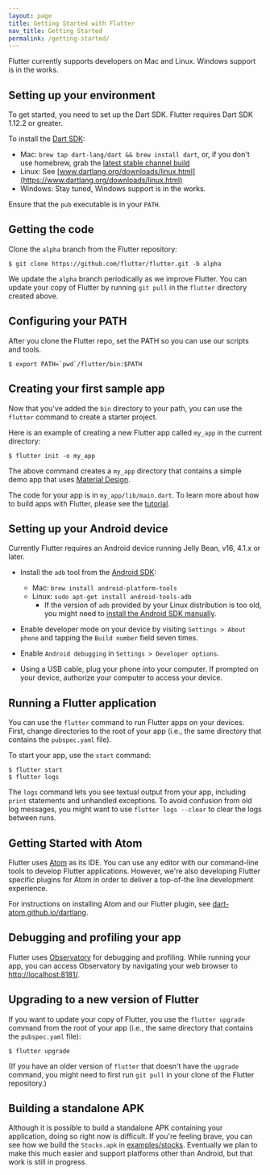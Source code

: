 ```yaml
---
layout: page
title: Getting Started with Flutter
nav_title: Getting Started
permalink: /getting-started/
---
```


Flutter currently supports developers on Mac and Linux.
Windows support is in the works.

## Setting up your environment

To get started, you need to set up the Dart SDK.
Flutter requires Dart SDK 1.12.2 or greater.

To install the [Dart SDK](https://www.dartlang.org/downloads/):

- Mac: `brew tap dart-lang/dart && brew install dart`, or, if you don't
  use homebrew, grab the [latest stable channel build](https://www.dartlang.org/downloads/archive/)
- Linux: See [www.dartlang.org/downloads/linux.html](https://www.dartlang.org/downloads/linux.html)
- Windows: Stay tuned, Windows support is in the works.

Ensure that the `pub` executable is in your `PATH`.

## Getting the code

Clone the `alpha` branch from the Flutter repository:

```
$ git clone https://github.com/flutter/flutter.git -b alpha
```

We update the `alpha` branch periodically as we improve Flutter. You can update
your copy of Flutter by running `git pull` in the `flutter` directory created
above.

## Configuring your PATH

After you clone the Flutter repo, set the PATH so you can
use our scripts and tools.

```
$ export PATH=`pwd`/flutter/bin:$PATH
```

## Creating your first sample app

Now that you've added the `bin` directory to your path, you can use the `flutter`
command to create a starter project.

Here is an example of creating a new Flutter app called `my_app`
in the current directory:

```
$ flutter init -o my_app
```

The above command creates a `my_app` directory that contains a simple demo
app that uses [Material Design](https://www.google.com/design/spec/material-design/introduction.html).

The code for your app is in `my_app/lib/main.dart`.
To learn more about how to build apps with Flutter, please see the
[tutorial](/tutorial/).

## Setting up your Android device

Currently Flutter requires an Android device running
Jelly Bean, v16, 4.1.x or later.

 - Install the `adb` tool from the [Android SDK](https://developer.android.com/sdk/installing/index.html?pkg=tools):
   - Mac: `brew install android-platform-tools`
   - Linux: `sudo apt-get install android-tools-adb`
     - If the version of `adb` provided by your Linux distribution is too old,
       you might need to [install the Android SDK manually](https://developer.android.com/sdk/installing/index.html?pkg=tools).

 - Enable developer mode on your device by visiting `Settings > About phone` and
   tapping the `Build number` field seven times.

 - Enable `Android debugging` in `Settings > Developer options`.

 - Using a USB cable, plug your phone into your computer. If prompted on your
   device, authorize your computer to access your device.

## Running a Flutter application

You can use the `flutter` command to run Flutter apps on your devices. First,
change directories to the root of your app (i.e., the same directory that
contains the `pubspec.yaml` file).

To start your app, use the `start` command:

```
$ flutter start
$ flutter logs
```

The `logs` command lets you see textual output from your app, including `print`
statements and unhandled exceptions. To avoid confusion from old log messages,
you might want to use `flutter logs --clear` to clear the logs between runs.

## Getting Started with Atom

Flutter uses [Atom](https://atom.io/) as its IDE. You can use any editor with
our command-line tools to develop Flutter applications. However, we're also
developing Flutter specific plugins for Atom in order to deliver a top-of-the
line development experience.

For instructions on installing Atom and our Flutter plugin, see
[dart-atom.github.io/dartlang](http://dart-atom.github.io/dartlang/).

## Debugging and profiling your app

Flutter uses [Observatory](https://www.dartlang.org/tools/observatory/) for
debugging and profiling. While running your app, you can access Observatory
by navigating your web browser to [http://localhost:8181/](http://localhost:8181/).

## Upgrading to a new version of Flutter

If you want to update your copy of Flutter, you use the `flutter upgrade`
command from the root of your app (i.e., the same directory that contains the
`pubspec.yaml` file):

```
$ flutter upgrade
```

(If you have an older version of `flutter` that doesn't have the `upgrade`
command, you might need to first run `git pull` in your clone of the Flutter
repository.)

## Building a standalone APK

Although it is possible to build a standalone APK containing your application,
doing so right now is difficult. If you're feeling brave, you can see how we
build the `Stocks.apk` in
[examples/stocks](https://github.com/flutter/flutter/tree/master/examples/stocks).
Eventually we plan to make this much easier and support platforms other than
Android, but that work is still in progress.

